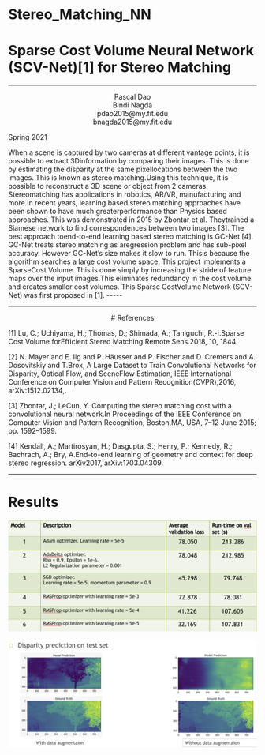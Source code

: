 # Stereo_Matching_NN

# Sparse Cost Volume Neural Network (SCV-Net)[1] for Stereo Matching

---

  <p align="center">
  Pascal Dao<br> 
  Bindi Nagda <br>
  pdao2015@my.fit.edu <br>
  bnagda2015@my.fit.edu <br>

Spring 2021

  </p>
  When a scene is captured by two cameras at different vantage points, it is possible to extract 3Dinformation by comparing their images. This is done by estimating the disparity at the same pixellocations between the two images. This is known as stereo matching.Using this technique, it is possible to reconstruct a 3D scene or object from 2 cameras.  Stereomatching has applications in robotics, AR/VR, manufacturing and more.In recent years, learning based stereo matching approaches have been shown to have much greaterperformance than Physics based approaches. This was demonstrated in 2015 by Zbontar et al. Theytrained a Siamese network to find correspondences between two images [3]. The best approach toend-to-end learning based stereo matching is GC-Net [4].  GC-Net treats stereo matching as aregression problem and has sub-pixel accuracy. However GC-Net’s size makes it slow to run. Thisis because the algorithm searches a large cost volume space.  This project implements a SparseCost Volume. This is done simply by increasing the stride of feature maps over the input images.This eliminates redundancy in the cost volume and creates smaller cost volumes. This Sparse CostVolume Network (SCV-Net) was first proposed in [1].
 -----
 
  -----
  
<p align="center">
 # References 
  </p>
  
[1] Lu, C.; Uchiyama, H.; Thomas, D.; Shimada, A.; Taniguchi, R.-i.Sparse Cost Volume forEfficient Stereo Matching.Remote Sens.2018, 10, 1844.

[2] N. Mayer and E. Ilg and P. Häusser and P. Fischer and D. Cremers and A. Dosovitskiy and T.Brox, A Large Dataset to Train Convolutional Networks for Disparity, Optical Flow, and SceneFlow Estimation, IEEE International Conference on Computer Vision and Pattern Recognition(CVPR),2016, arXiv:1512.02134,.

[3] Zbontar, J.; LeCun, Y. Computing the stereo matching cost with a convolutional neural network.In Proceedings of the IEEE Conference on Computer Vision and Pattern Recognition, Boston,MA, USA, 7–12 June 2015; pp. 1592–1599.

[4] Kendall, A.; Martirosyan, H.; Dasgupta, S.; Henry, P.; Kennedy, R.; Bachrach, A.; Bry, A.End-to-end learning of geometry and context for deep stereo regression. arXiv2017, arXiv:1703.04309.

---

# Results

![](res/res_table.png)

![](res/outputs.png)
